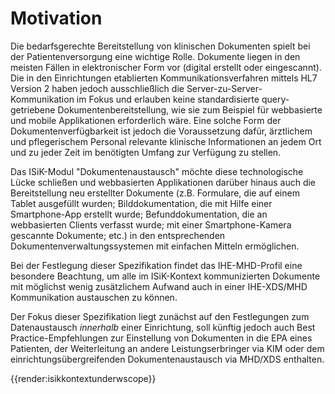# Motivation

Die bedarfsgerechte Bereitstellung von klinischen Dokumenten spielt bei der Patientenversorgung eine wichtige Rolle.
Dokumente liegen in den meisten Fällen in elektronischer Form vor (digital erstellt oder eingescannt). Die in den Einrichtungen etablierten Kommunikationsverfahren mittels HL7 Version 2 haben jedoch ausschließlich die Server-zu-Server-Kommunikation im Fokus und erlauben keine standardisierte query-getriebene Dokumentenbereitstellung, wie sie zum Beispiel für webbasierte und mobile Applikationen erforderlich wäre.
Eine solche Form der Dokumentenverfügbarkeit ist jedoch die Voraussetzung dafür, ärztlichem und pflegerischem Personal relevante klinische Informationen an jedem Ort und zu jeder Zeit im benötigten Umfang zur Verfügung zu stellen.

Das ISiK-Modul "Dokumentenaustausch" möchte diese technologische Lücke schließen und webbasierten Applikationen darüber hinaus auch die Bereitstellung neu erstellter Dokumente (z.B. Formulare, die auf einem Tablet ausgefüllt wurden; Bilddokumentation, die mit Hilfe einer Smartphone-App erstellt wurde; Befunddokumentation, die an webbasierten Clients verfasst wurde; mit einer Smartphone-Kamera gescannte Dokumente; etc.) in den entsprechenden Dokumentenverwaltungssystemen mit einfachen Mitteln ermöglichen.

Bei der Festlegung dieser Spezifikation findet das IHE-MHD-Profil eine besondere Beachtung, um alle im ISiK-Kontext kommunizierten Dokumente mit möglichst wenig zusätzlichem Aufwand auch in einer IHE-XDS/MHD Kommunikation austauschen zu  können.

Der Fokus dieser Spezifikation liegt zunächst auf den Festlegungen zum Datenaustausch *innerhalb* einer Einrichtung, soll künftig jedoch auch Best Practice-Empfehlungen zur Einstellung von Dokumenten in die EPA eines Patienten, der Weiterleitung an andere Leistungserbringer via KIM oder dem einrichtungsübergreifenden Dokumentenaustausch via MHD/XDS enthalten.

{{render:isikkontextunderwscope}}
